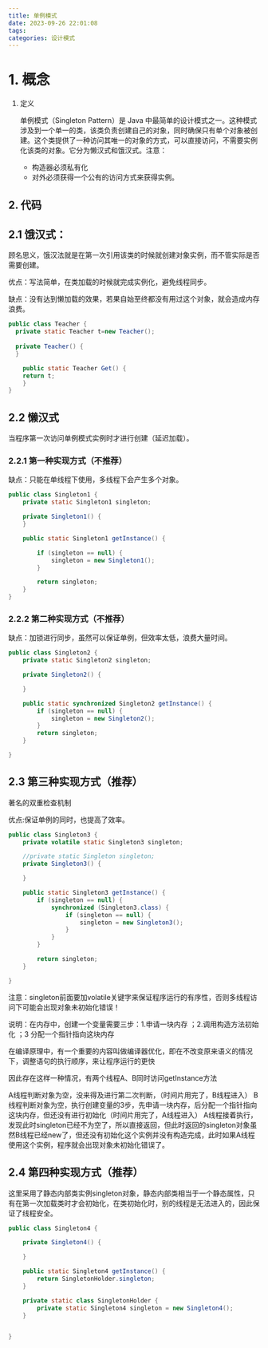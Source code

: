 ```yaml
---
title: 单例模式
date: 2023-09-26 22:01:08
tags:
categories: 设计模式
---
```


# 1. 概念

1. 定义

   单例模式（Singleton Pattern）是 Java 中最简单的设计模式之一。这种模式涉及到一个单一的类，该类负责创建自己的对象，同时确保只有单个对象被创建。这个类提供了一种访问其唯一的对象的方式，可以直接访问，不需要实例化该类的对象。它分为懒汉式和饿汉式。注意：

   - 构造器必须私有化
   -  对外必须获得一个公有的访问方式来获得实例。

## 2. 代码

## 2.1 饿汉式：

顾名思义，饿汉法就是在第一次引用该类的时候就创建对象实例，而不管实际是否需要创建。

优点：写法简单，在类加载的时候就完成实例化，避免线程同步。

缺点：没有达到懒加载的效果，若果自始至终都没有用过这个对象，就会造成内存浪费。

```java
public class Teacher {
  private static Teacher t=new Teacher();
  
  private Teacher() {
  }

	public static Teacher Get() {
	return t;
	}
}

```


## 2.2  懒汉式

当程序第一次访问单例模式实例时才进行创建（延迟加载）。

### 2.2.1  第一种实现方式（不推荐）

 缺点：只能在单线程下使用，多线程下会产生多个对象。

```java
public class Singleton1 {
    private static Singleton1 singleton;

    private Singleton1() {
    }

    public static Singleton1 getInstance() {

        if (singleton == null) {
            singleton = new Singleton1();
        }

        return singleton;
    }
}

```
### 2.2.2  第二种实现方式（不推荐）

缺点：加锁进行同步，虽然可以保证单例，但效率太低，浪费大量时间。

```java
public class Singleton2 {
    private static Singleton2 singleton;

    private Singleton2() {

    }

    public static synchronized Singleton2 getInstance() {
        if (singleton == null) {
            singleton = new Singleton2();
        }
        return singleton;
    }

}
```



## 2.3  第三种实现方式（推荐）
 著名的双重检查机制

优点:保证单例的同时，也提高了效率。

```java
public class Singleton3 {
	private volatile static Singleton3 singleton;

	//private static Singleton singleton;
	private Singleton3() {

	}

	public static Singleton3 getInstance() {
		if (singleton == null) {
			synchronized (Singleton3.class) {
				if (singleton == null) {
					singleton = new Singleton3();
				}
			}
		}

		return singleton;
	}

}
```

注意：singleton前面要加volatile关键字来保证程序运行的有序性，否则多线程访问下可能会出现对象未初始化错误！

说明：在内存中，创建一个变量需要三步：1.申请一块内存 ；2.调用构造方法初始化 ；3 分配一个指针指向这块内存

在编译原理中，有一个重要的内容叫做编译器优化，即在不改变原来语义的情况下，调整语句的执行顺序，来让程序运行的更快

因此存在这样一种情况，有两个线程A、B同时访问getInstance方法

A线程判断对象为空，没来得及进行第二次判断，（时间片用完了，B线程进入）
B线程判断对象为空，执行创建变量的3步，先申请一块内存，后分配一个指针指向这块内存，但还没有进行初始化（时间片用完了，A线程进入）
A线程接着执行，发现此时singleton已经不为空了，所以直接返回，但此时返回的singleton对象虽然B线程已经new了，但还没有初始化这个实例并没有构造完成，此时如果A线程使用这个实例，程序就会出现对象未初始化错误了。
## 2.4  第四种实现方式（推荐）

这里采用了静态内部类实例singleton对象，静态内部类相当于一个静态属性，只有在第一次加载类时才会初始化，在类初始化时，别的线程是无法进入的，因此保证了线程安全。

```java
public class Singleton4 {

    private Singleton4() {

    }

    public static Singleton4 getInstance() {
        return SingletonHolder.singleton;
    }

    private static class SingletonHolder {
        private static Singleton4 singleton = new Singleton4();
    }


}
```
